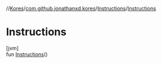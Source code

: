 //[Kores](../../../index.md)/[com.github.jonathanxd.kores](../index.md)/[Instructions](index.md)/[Instructions](-instructions.md)

# Instructions

[jvm]\
fun [Instructions](-instructions.md)()

